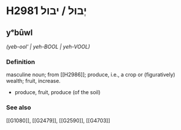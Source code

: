 # H2981 יְבוּל / יבול

## yᵉbûwl

_(yeb-ool' | yeh-BOOL | yeh-VOOL)_

### Definition

masculine noun; from [[H2986]]; produce, i.e., a crop or (figuratively) wealth; fruit, increase.

- produce, fruit, produce (of the soil)
### See also

[[G1080]], [[G2479]], [[G2590]], [[G4703]]

